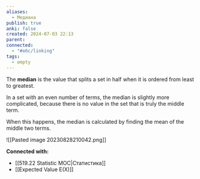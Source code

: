 ```yaml
---
aliases:
  - Медиана
publish: true
anki: false
created: 2024-07-03 22:13
parent: 
connected:
  - "#обс/linking"
tags:
  - empty
---
```



The **median** is the value that splits a set in half when it is ordered from least to greatest.

In a set with an even number of terms, the median is slightly more complicated, because there is no value in the set that is truly the middle term.

When this happens, the median is calculated by finding the mean of the middle two terms.

![[Pasted image 20230828210042.png]]









**Connected with:**
- [[519.22 Statistic MOC|Статистика]]
- [[Expected Value E(X)]]

